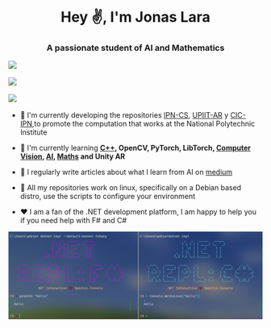 <h1 align="center">Hey ✌, I'm Jonas Lara</h1>
<h3 align="center">A passionate student of AI and Mathematics</h3>


![](./Sources/S.gif)


![](./Sources/CVision.gif)


![](https://komarev.com/ghpvc/?username=Jonas-Lara)

- 🔭 I'm currently developing the repositories [IPN-CS](https://github.com/Jonas-Lara/IPN-CS), [UPIIT-AR](https://github.com/Jonas-Lara/UPIIT-AR) y [CIC-IPN](https://github.com/Jonas-Lara/CIC-CNN),to promote the computation that works at the National Polytechnic Institute 
- 🌱 I'm currently learning **[C++](https://github.com/Jonas-Lara/Victory-cpp), OpenCV, PyTorch, LibTorch, [Computer Vision](https://github.com/Jonas-Lara/Computer-Vision), [AI](https://github.com/Jonas-Lara/AI-cpp), [Maths](https://github.com/Jonas-Lara/Sigma) and Unity AR**

- 📝 I regularly write articles about what I learn from AI on [medium](https://medium.com/@jonas_lara)

- 🐧 All my repositories work on linux, specifically on a Debian based distro, use the scripts to configure your environment

- ❤️ I am a fan of the .NET development platform, I am happy to help you if you need help with F# and C#


![dotNET](./Sources/dotnet%20repl.png)

